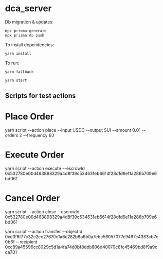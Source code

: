 # dca_server

Db migration & updates:
```bash
npx prisma generate
npx prisma db push
```

To install dependencies:

```bash
yarn install
```

To run:

```bash
yarn fallback
```

```bash
yarn start
```

## Scripts for test actions

# Place Order
yarn script --action place --input USDC --output SUI --amount 0.01 --orders 2 --frequency 60

# Execute Order
yarn script --action execute --escrowId 0x532780e00d463898329a4d8f39c534631eb6614f28dfd9e11a286b709e6bd061

# Cancel Order
yarn script --action close --escrowId 0x532780e00d463898329a4d8f39c534631eb6614f28dfd9e11a286b709e6bd061


yarn script --action transfer --objectId 0xe3f6f77c32e2ec27670c1a6c282b8a6b0a7ebc56057077c9467c4383cb7c0b6f --recipient 0xc89a45596cc8029c5d1a4fa74d0bf8ddb806d40070c8fc45469bd8f9a9cca701